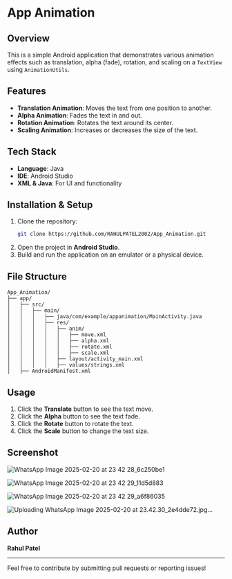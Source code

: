 # App Animation

## Overview
This is a simple Android application that demonstrates various animation effects such as translation, alpha (fade), rotation, and scaling on a `TextView` using `AnimationUtils`.

## Features
- **Translation Animation**: Moves the text from one position to another.
- **Alpha Animation**: Fades the text in and out.
- **Rotation Animation**: Rotates the text around its center.
- **Scaling Animation**: Increases or decreases the size of the text.

## Tech Stack
- **Language**: Java
- **IDE**: Android Studio
- **XML & Java**: For UI and functionality

## Installation & Setup
1. Clone the repository:
   ```sh
   git clone https://github.com/RAHULPATEL2002/App_Animation.git
   ```
2. Open the project in **Android Studio**.
3. Build and run the application on an emulator or a physical device.

## File Structure
```
App_Animation/
├── app/
│   ├── src/
│   │   ├── main/
│   │   │   ├── java/com/example/appanimation/MainActivity.java
│   │   │   ├── res/
│   │   │   │   ├── anim/
│   │   │   │   │   ├── move.xml
│   │   │   │   │   ├── alpha.xml
│   │   │   │   │   ├── rotate.xml
│   │   │   │   │   ├── scale.xml
│   │   │   │   ├── layout/activity_main.xml
│   │   │   │   ├── values/strings.xml
│   ├── AndroidManifest.xml
```

## Usage
1. Click the **Translate** button to see the text move.
2. Click the **Alpha** button to see the text fade.
3. Click the **Rotate** button to rotate the text.
4. Click the **Scale** button to change the text size.


## Screenshot
![WhatsApp Image 2025-02-20 at 23 42 28_6c250be1](https://github.com/user-attachments/assets/ae550e48-cebf-4b89-91c3-17600d281e5f)

![WhatsApp Image 2025-02-20 at 23 42 29_11d5d883](https://github.com/user-attachments/assets/0226fc35-fa79-4f7d-942b-7b261043f93c)

![WhatsApp Image 2025-02-20 at 23 42 29_a6f86035](https://github.com/user-attachments/assets/d060707e-2827-499a-b892-0a5c4881ebb6)

![Uploading WhatsApp Image 2025-02-20 at 23.42.30_2e4dde72.jpg…]()



## Author
**Rahul Patel**

---
Feel free to contribute by submitting pull requests or reporting issues!

